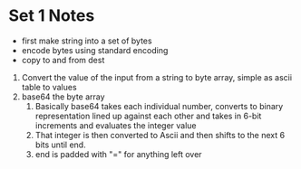 # Set 1 Notes

- first make string into a set of bytes
- encode bytes using standard encoding
- copy to and from dest

1. Convert the value of the input from a string to byte array, simple as ascii table to values
2. base64 the byte array
   1. Basically base64 takes each individual number, converts to binary representation lined up against each other and takes in 6-bit increments and evaluates the integer value
   2. That integer is then converted to Ascii and then shifts to the next 6 bits until end.
   3. end is padded with "=" for anything left over